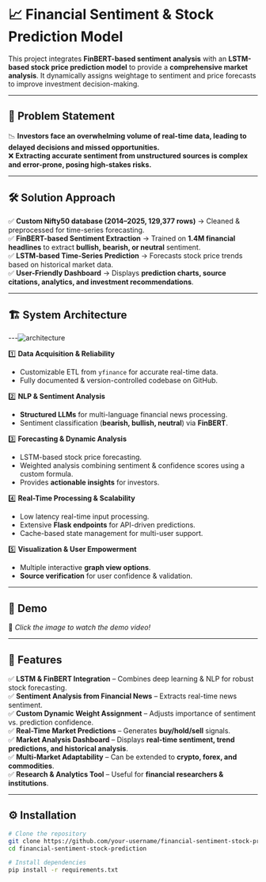 # 📈 Financial Sentiment & Stock Prediction Model  

This project integrates **FinBERT-based sentiment analysis** with an **LSTM-based stock price prediction model** to provide a **comprehensive market analysis**. It dynamically assigns weightage to sentiment and price forecasts to improve investment decision-making.

---

## 🚨 Problem Statement  

📉 **Investors face an overwhelming volume of real-time data, leading to delayed decisions and missed opportunities.**  
❌ **Extracting accurate sentiment from unstructured sources is complex and error-prone, posing high-stakes risks.**  

---

## 🛠️ Solution Approach  

✅ **Custom Nifty50 database (2014–2025, 129,377 rows)** → Cleaned & preprocessed for time-series forecasting.  
✅ **FinBERT-based Sentiment Extraction** → Trained on **1.4M financial headlines** to extract **bullish, bearish, or neutral** sentiment.  
✅ **LSTM-based Time-Series Prediction** → Forecasts stock price trends based on historical market data.  
✅ **User-Friendly Dashboard** → Displays **prediction charts, source citations, analytics, and investment recommendations**.  

---

## 🏗️ System Architecture  

---![architecture](https://github.com/user-attachments/assets/2823d90f-25d0-42c4-9978-02f039406e53)




1️⃣ **Data Acquisition & Reliability**  
   - Customizable ETL from `yfinance` for accurate real-time data.  
   - Fully documented & version-controlled codebase on GitHub.  

2️⃣ **NLP & Sentiment Analysis**  
   - **Structured LLMs** for multi-language financial news processing.  
   - Sentiment classification (**bearish, bullish, neutral**) via **FinBERT**.  

3️⃣ **Forecasting & Dynamic Analysis**  
   - LSTM-based stock price forecasting.  
   - Weighted analysis combining sentiment & confidence scores using a custom formula.  
   - Provides **actionable insights** for investors.  

4️⃣ **Real-Time Processing & Scalability**  
   - Low latency real-time input processing.  
   - Extensive **Flask endpoints** for API-driven predictions.  
   - Cache-based state management for multi-user support.  

5️⃣ **Visualization & User Empowerment**  
   - Multiple interactive **graph view options**.  
   - **Source verification** for user confidence & validation.  

---

## 🎥 Demo  

🔗 *Click the image to watch the demo video!*  

---

## 🚀 Features  

✅ **LSTM & FinBERT Integration** – Combines deep learning & NLP for robust stock forecasting.  
✅ **Sentiment Analysis from Financial News** – Extracts real-time news sentiment.  
✅ **Custom Dynamic Weight Assignment** – Adjusts importance of sentiment vs. prediction confidence.  
✅ **Real-Time Market Predictions** – Generates **buy/hold/sell** signals.  
✅ **Market Analysis Dashboard** – Displays **real-time sentiment, trend predictions, and historical analysis**.  
✅ **Multi-Market Adaptability** – Can be extended to **crypto, forex, and commodities**.  
✅ **Research & Analytics Tool** – Useful for **financial researchers & institutions**.  

---

## ⚙️ Installation  

```bash
# Clone the repository
git clone https://github.com/your-username/financial-sentiment-stock-prediction.git
cd financial-sentiment-stock-prediction

# Install dependencies
pip install -r requirements.txt
